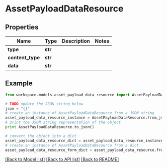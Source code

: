 # AssetPayloadDataResource


## Properties
Name | Type | Description | Notes
------------ | ------------- | ------------- | -------------
**type** | **str** |  | 
**content_type** | **str** |  | 
**data** | **str** |  | 

## Example

```python
from workspace.models.asset_payload_data_resource import AssetPayloadDataResource

# TODO update the JSON string below
json = "{}"
# create an instance of AssetPayloadDataResource from a JSON string
asset_payload_data_resource_instance = AssetPayloadDataResource.from_json(json)
# print the JSON string representation of the object
print AssetPayloadDataResource.to_json()

# convert the object into a dict
asset_payload_data_resource_dict = asset_payload_data_resource_instance.to_dict()
# create an instance of AssetPayloadDataResource from a dict
asset_payload_data_resource_form_dict = asset_payload_data_resource.from_dict(asset_payload_data_resource_dict)
```
[[Back to Model list]](../README.md#documentation-for-models) [[Back to API list]](../README.md#documentation-for-api-endpoints) [[Back to README]](../README.md)


